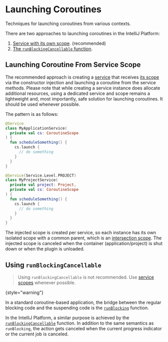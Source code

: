 <!-- Copyright 2000-2024 JetBrains s.r.o. and contributors. Use of this source code is governed by the Apache 2.0 license. -->

# Launching Coroutines
<primary-label ref="2024.1"/>

<link-summary>Techniques for launching coroutines from various contexts.</link-summary>

<include from="coroutines_snippets.md" element-id="learnCoroutines"/>

There are two approaches to launching coroutines in the IntelliJ Platform:
1. [Service with its own scope](#launching-coroutine-from-service-scope). (recommended)
2. [The `runBlockingCancellable` function](#using-runblockingcancellable).

## Launching Coroutine From Service Scope

The recommended approach is creating a [service](plugin_services.md) that receives [its scope](coroutine_scopes.md#service-scopes) via the constructor injection and launching a coroutine from the service methods.
Please note that while creating a service instance does allocate additional resources, using a dedicated service and scope remains a lightweight and, most importantly, safe solution for launching coroutines.
It should be used whenever possible.

The pattern is as follows:

<tabs>
<tab title="Application Service">

```kotlin
@Service
class MyApplicationService(
  private val cs: CoroutineScope
) {
  fun scheduleSomething() {
    cs.launch {
      // do something
    }
  }
}
```

</tab>
<tab title="Project Service">

```kotlin
@Service(Service.Level.PROJECT)
class MyProjectService(
  private val project: Project,
  private val cs: CoroutineScope
) {
  fun scheduleSomething() {
    cs.launch {
      // do something
    }
  }
}
```

</tab>
</tabs>

The injected scope is created per service, so each instance has its own isolated scope with a common parent, which is an [intersection scope](coroutine_scopes.md#intersection-scopes).
The injected scope is canceled when the container (application/project) is shut down or when the plugin is unloaded.

## Using `runBlockingCancellable`

> Using `runBlockingCancellable` is not recommended.
> Use [service scopes](#launching-coroutine-from-service-scope) whenever possible.
>
{style="warning"}

In a standard coroutine-based application, the bridge between the regular blocking code and the suspending code is the [`runBlocking`](https://kotlinlang.org/api/kotlinx.coroutines/kotlinx-coroutines-core/kotlinx.coroutines/run-blocking.html) function.

In the IntelliJ Platform, a similar purpose is achieved by the [`runBlockingCancellable`](%gh-ic%/platform/core-api/src/com/intellij/openapi/progress/coroutines.kt) function.
In addition to the same semantics as `runBlocking`, the action gets canceled when the current progress indicator or the current job is canceled.

<include from="snippets.md" element-id="missingContent"/>
